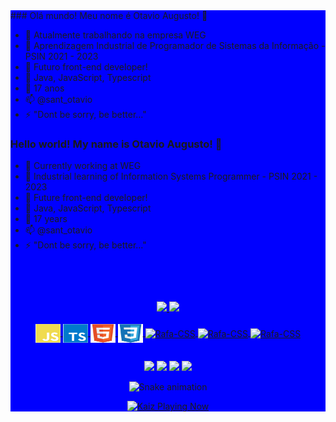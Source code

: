 <div class="principalContainer" style="background-color: blue">
### Olá mundo! Meu nome é Otavio Augusto! 👋


- 🔭 Atualmente trabalhando na empresa WEG
- 🌱 Aprendizagem Industrial de Programador de Sistemas da Informação - PSIN 2021 - 2023
- 👯 Futuro front-end developer!
- 🤔 Java, JavaScript, Typescript
- 💬 17 anos
- 📫 @sant_otavio
- ⚡ "Dont be sorry, be better..."

### Hello world! My name is Otavio Augusto! 👋


- 🔭 Currently working at WEG
- 🌱 Industrial learning of Information Systems Programmer - PSIN 2021 - 2023
- 👯 Future front-end developer!
- 🤔 Java, JavaScript, Typescript
- 💬 17 years
- 📫 @sant_otavio
- ⚡ "Dont be sorry, be better..."


##

<div class="gifs" align="center" display="flex"  column-gap="30">
<img width="250" src="https://i.giphy.com/media/yYSSBtDgbbRzq/giphy.webp" onerror="this.onerror=null;this.src='https://i.giphy.com/yYSSBtDgbbRzq.gif';" alt="">
</div>

  ##

<div align="center">
  <a href="https://github.com/SantOtavio">
  <img height="180em" src="https://github-readme-stats.vercel.app/api?username=santotavio&show_icons=true&theme=algolia&include_all_commits=true&count_private=true"/>
  <img height="180em" src="https://github-readme-stats.vercel.app/api/top-langs/?username=santotavio&layout=compact&langs_count=7&theme=algolia"/>
</div>
<div align="center" style="display: inline_block"><br>
  <img align="center" alt="Rafa-Js" height="30" width="40" src="https://raw.githubusercontent.com/devicons/devicon/master/icons/javascript/javascript-plain.svg">
  <img align="center" alt="Rafa-Ts" height="30" width="40" src="https://raw.githubusercontent.com/devicons/devicon/master/icons/typescript/typescript-plain.svg">
  <img align="center" alt="Rafa-HTML" height="30" width="40" src="https://raw.githubusercontent.com/devicons/devicon/master/icons/html5/html5-original.svg">
  <img align="center" alt="Rafa-CSS" height="30" width="40" src="https://raw.githubusercontent.com/devicons/devicon/master/icons/css3/css3-original.svg">
  <img align="center" alt="Rafa-CSS" height="" width="" src="https://img.shields.io/badge/Java-ED8B00?style=for-the-badge&logo=java&logoColor=white">
  <img align="center" alt="Rafa-CSS" height="" width="" src="https://img.shields.io/badge/Angular-DD0031?style=for-the-badge&logo=angular&logoColor=white">
    <img align="center" alt="Rafa-CSS" height="" width="" src="https://aleen42.github.io/badges/src/photoshop.svg">
  
</div>
  
  ##
 
<div align="center"> 
  <a href="https://instagram.com/sant_otavio" target="_blank"><img src="https://img.shields.io/badge/-Instagram-%23E4405F?style=for-the-badge&logo=instagram&logoColor=white" target="_blank"></a>
 	<a href="https://www.twitch.tv/jotagege" target="_blank"><img src="https://img.shields.io/badge/Twitch-9146FF?style=for-the-badge&logo=twitch&logoColor=white" target="_blank"></a>
  <a href = "mailto:otavio.santos3006@gmail.com"><img src="https://img.shields.io/badge/-Gmail-%23333?style=for-the-badge&logo=gmail&logoColor=white" target="_blank"></a>
  <a href="https://www.linkedin.com/in/otavio-augusto-dos-santos-292b99210/" target="_blank"><img src="https://img.shields.io/badge/-LinkedIn-%230077B5?style=for-the-badge&logo=linkedin&logoColor=white" target="_blank"></a> 
 
  ![Snake animation](https://github.com/santotavio/santotavio/blob/output/github-contribution-grid-snake.svg)
 
</div>
  
  
<p align="center">
  <a href="https://open.spotify.com/user/65hjid7man2ygzsvmpgkxn1i0">
    <img src="https://kaiz.vercel.app/now-playing" width="500px" height="auto" alt="Kaiz Playing Now">
  </a>
</p>
</div>

